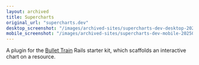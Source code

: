 ```yaml
---
layout: archived
title: Supercharts
original_url: "supercharts.dev"
desktop_screenshot: "/images/archived-sites/supercharts-dev-desktop-20250620.png"
mobile_screenshot: "/images/archived-sites/supercharts-dev-mobile-20250620.png"
---
```


A plugin for the [Bullet Train](https://bulletttain.co) Rails starter kit, which scaffolds an interactive chart on a resource.
